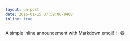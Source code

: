 ```yaml
---
layout: un-post
date: 2016-01-15 07:59:00-0400
inline: true
---
```


A simple inline announcement with Markdown emoji! :sparkles: :smile:

